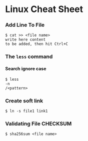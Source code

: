 # Linux Cheat Sheet

### Add Line To File
```
$ cat >> <file name>
write here content
to be added, then hit Ctrl+C
```

### The ```less``` command
#### Search ignore case
```
$ less
-n
/<pattern>
```

### Create soft link
```
$ ln -s file1 link1
```

### Validating File CHECKSUM
```
$ sha256sum <file name>
```
